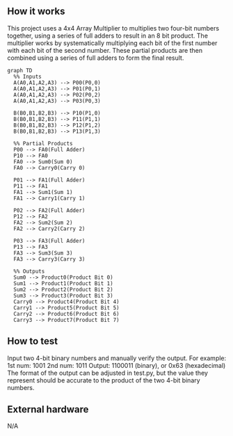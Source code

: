 <!---

This file is used to generate your project datasheet. Please fill in the information below and delete any unused
sections.

You can also include images in this folder and reference them in the markdown. Each image must be less than
512 kb in size, and the combined size of all images must be less than 1 MB.
-->

## How it works

This project uses a 4x4 Array Multiplier to multiplies two four-bit numbers together, using a series of full adders to result in an 8 bit product. The multiplier works by systematically multiplying each bit of the first number with each bit of the second number. These partial products are then combined using a series of full adders to form the final result.
```mermaid
graph TD
  %% Inputs
  A(A0,A1,A2,A3) --> P00(P0,0)
  A(A0,A1,A2,A3) --> P01(P0,1)
  A(A0,A1,A2,A3) --> P02(P0,2)
  A(A0,A1,A2,A3) --> P03(P0,3)

  B(B0,B1,B2,B3) --> P10(P1,0)
  B(B0,B1,B2,B3) --> P11(P1,1)
  B(B0,B1,B2,B3) --> P12(P1,2)
  B(B0,B1,B2,B3) --> P13(P1,3)

  %% Partial Products
  P00 --> FA0(Full Adder)
  P10 --> FA0
  FA0 --> Sum0(Sum 0)
  FA0 --> Carry0(Carry 0)
  
  P01 --> FA1(Full Adder)
  P11 --> FA1
  FA1 --> Sum1(Sum 1)
  FA1 --> Carry1(Carry 1)
  
  P02 --> FA2(Full Adder)
  P12 --> FA2
  FA2 --> Sum2(Sum 2)
  FA2 --> Carry2(Carry 2)
  
  P03 --> FA3(Full Adder)
  P13 --> FA3
  FA3 --> Sum3(Sum 3)
  FA3 --> Carry3(Carry 3)

  %% Outputs
  Sum0 --> Product0(Product Bit 0)
  Sum1 --> Product1(Product Bit 1)
  Sum2 --> Product2(Product Bit 2)
  Sum3 --> Product3(Product Bit 3)
  Carry0 --> Product4(Product Bit 4)
  Carry1 --> Product5(Product Bit 5)
  Carry2 --> Product6(Product Bit 6)
  Carry3 --> Product7(Product Bit 7)

```


## How to test

Input two 4-bit binary numbers and manually verify the output.
For example:
1st num: 1001
2nd num: 1011
Output: 1100011 (binary), or 0x63 (hexadecimal)
The format of the output can be adjusted in test.py, but the value they represent should be accurate to the product of the two 4-bit binary numbers.
## External hardware
N/A
